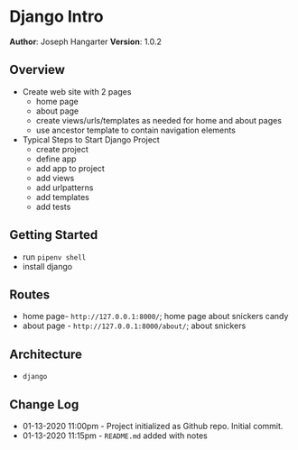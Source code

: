 # Django Intro

**Author**: Joseph Hangarter
**Version**: 1.0.2

## Overview
* Create web site with 2 pages
    * home page
    * about page
    * create views/urls/templates as needed for home and about pages
    * use ancestor template to contain navigation elements
* Typical Steps to Start Django Project
    * create project
    * define app
    * add app to project
    * add views
    * add urlpatterns
    * add templates
    * add tests
## Getting Started
* run `pipenv shell`
* install django

## Routes
* home page- `http://127.0.0.1:8000/`; home page about snickers candy
* about page - `http://127.0.0.1:8000/about/`; about snickers

## Architecture
* `django`

## Change Log
* 01-13-2020 11:00pm - Project initialized as Github repo. Initial commit.
* 01-13-2020 11:15pm - `README.md` added with notes

